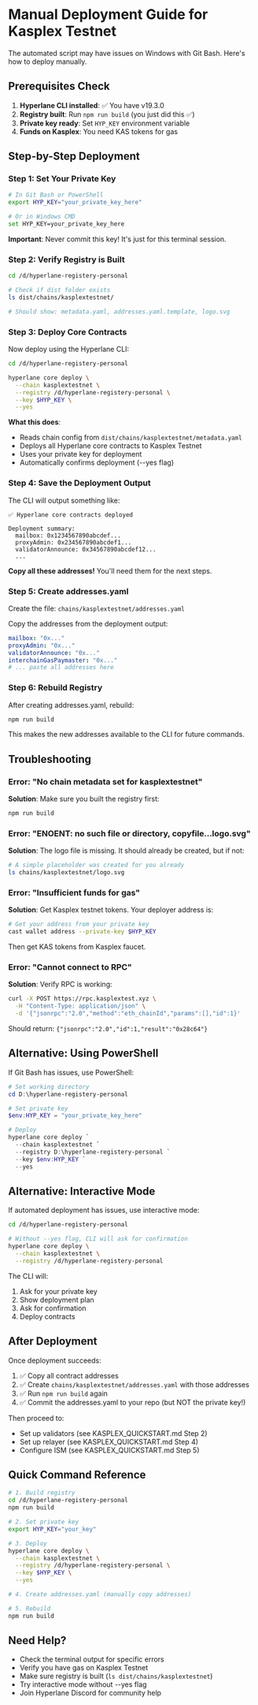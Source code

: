 # Manual Deployment Guide for Kasplex Testnet

The automated script may have issues on Windows with Git Bash. Here's how to deploy manually.

## Prerequisites Check

1. **Hyperlane CLI installed**: ✅ You have v19.3.0
2. **Registry built**: Run `npm run build` (you just did this ✅)
3. **Private key ready**: Set `HYP_KEY` environment variable
4. **Funds on Kasplex**: You need KAS tokens for gas

## Step-by-Step Deployment

### Step 1: Set Your Private Key

```bash
# In Git Bash or PowerShell
export HYP_KEY="your_private_key_here"

# Or in Windows CMD
set HYP_KEY=your_private_key_here
```

**Important**: Never commit this key! It's just for this terminal session.

### Step 2: Verify Registry is Built

```bash
cd /d/hyperlane-registery-personal

# Check if dist folder exists
ls dist/chains/kasplextestnet/

# Should show: metadata.yaml, addresses.yaml.template, logo.svg
```

### Step 3: Deploy Core Contracts

Now deploy using the Hyperlane CLI:

```bash
cd /d/hyperlane-registery-personal

hyperlane core deploy \
  --chain kasplextestnet \
  --registry /d/hyperlane-registery-personal \
  --key $HYP_KEY \
  --yes
```

**What this does**:
- Reads chain config from `dist/chains/kasplextestnet/metadata.yaml`
- Deploys all Hyperlane core contracts to Kasplex Testnet
- Uses your private key for deployment
- Automatically confirms deployment (--yes flag)

### Step 4: Save the Deployment Output

The CLI will output something like:

```
✅ Hyperlane core contracts deployed

Deployment summary:
  mailbox: 0x1234567890abcdef...
  proxyAdmin: 0x234567890abcdef1...
  validatorAnnounce: 0x34567890abcdef12...
  ...
```

**Copy all these addresses!** You'll need them for the next steps.

### Step 5: Create addresses.yaml

Create the file: `chains/kasplextestnet/addresses.yaml`

Copy the addresses from the deployment output:

```yaml
mailbox: "0x..."
proxyAdmin: "0x..."
validatorAnnounce: "0x..."
interchainGasPaymaster: "0x..."
# ... paste all addresses here
```

### Step 6: Rebuild Registry

After creating addresses.yaml, rebuild:

```bash
npm run build
```

This makes the new addresses available to the CLI for future commands.

## Troubleshooting

### Error: "No chain metadata set for kasplextestnet"

**Solution**: Make sure you built the registry first:
```bash
npm run build
```

### Error: "ENOENT: no such file or directory, copyfile...logo.svg"

**Solution**: The logo file is missing. It should already be created, but if not:
```bash
# A simple placeholder was created for you already
ls chains/kasplextestnet/logo.svg
```

### Error: "Insufficient funds for gas"

**Solution**: Get Kasplex testnet tokens. Your deployer address is:
```bash
# Get your address from your private key
cast wallet address --private-key $HYP_KEY
```

Then get KAS tokens from Kasplex faucet.

### Error: "Cannot connect to RPC"

**Solution**: Verify RPC is working:
```bash
curl -X POST https://rpc.kasplextest.xyz \
  -H "Content-Type: application/json" \
  -d '{"jsonrpc":"2.0","method":"eth_chainId","params":[],"id":1}'
```

Should return: `{"jsonrpc":"2.0","id":1,"result":"0x28c64"}`

## Alternative: Using PowerShell

If Git Bash has issues, use PowerShell:

```powershell
# Set working directory
cd D:\hyperlane-registery-personal

# Set private key
$env:HYP_KEY = "your_private_key_here"

# Deploy
hyperlane core deploy `
  --chain kasplextestnet `
  --registry D:\hyperlane-registery-personal `
  --key $env:HYP_KEY `
  --yes
```

## Alternative: Interactive Mode

If automated deployment has issues, use interactive mode:

```bash
cd /d/hyperlane-registery-personal

# Without --yes flag, CLI will ask for confirmation
hyperlane core deploy \
  --chain kasplextestnet \
  --registry /d/hyperlane-registery-personal
```

The CLI will:
1. Ask for your private key
2. Show deployment plan
3. Ask for confirmation
4. Deploy contracts

## After Deployment

Once deployment succeeds:

1. ✅ Copy all contract addresses
2. ✅ Create `chains/kasplextestnet/addresses.yaml` with those addresses
3. ✅ Run `npm run build` again
4. ✅ Commit the addresses.yaml to your repo (but NOT the private key!)

Then proceed to:
- Set up validators (see KASPLEX_QUICKSTART.md Step 2)
- Set up relayer (see KASPLEX_QUICKSTART.md Step 4)
- Configure ISM (see KASPLEX_QUICKSTART.md Step 5)

## Quick Command Reference

```bash
# 1. Build registry
cd /d/hyperlane-registery-personal
npm run build

# 2. Set private key
export HYP_KEY="your_key"

# 3. Deploy
hyperlane core deploy \
  --chain kasplextestnet \
  --registry /d/hyperlane-registery-personal \
  --key $HYP_KEY \
  --yes

# 4. Create addresses.yaml (manually copy addresses)

# 5. Rebuild
npm run build
```

## Need Help?

- Check the terminal output for specific errors
- Verify you have gas on Kasplex Testnet
- Make sure registry is built (`ls dist/chains/kasplextestnet`)
- Try interactive mode without --yes flag
- Join Hyperlane Discord for community help
